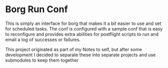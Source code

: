 # Borg Run Conf

This is simply an interface for borg that makes it a bit easier to use and set for scheduled tasks. The conf is configured with a sample conf that is easy to reconfigure and provides extra abilities for postflight scripts to run and email a log of successes or failures.


This project originated as part of my Notes to self, but after some development I decided to separate these into separate projects and use submodules to keep them together
